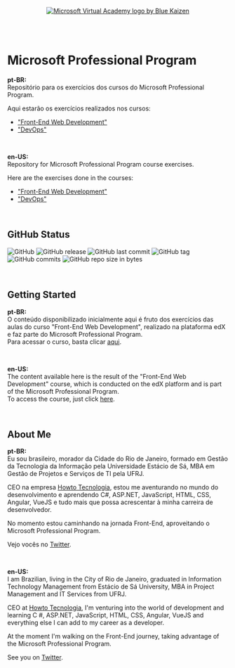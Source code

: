 <p align="center">
  <a href="https://academy.microsoft.com/en-us/professional-program/">
    <img src="http://www.bluekaizen.org/wp-content/uploads/2014/11/ms-certifica.jpg" alt="Microsoft Virtual Academy logo by Blue Kaizen">
  </a>
</p>

<br><br>

# Microsoft Professional Program
**pt-BR:**<br>
Repositório para os exercícios dos cursos do Microsoft Professional Program.

Aqui estarão os exercícios realizados nos cursos:
- ["Front-End Web Development"](https://academy.microsoft.com/en-us/tracks/front-end-development)
- ["DevOps"](https://academy.microsoft.com/en-us/tracks/devops)

<br>

**en-US:**<br>
Repository for Microsoft Professional Program course exercises.

Here are the exercises done in the courses:
- ["Front-End Web Development"](https://academy.microsoft.com/en-us/tracks/front-end-development)
- ["DevOps"](https://academy.microsoft.com/en-us/tracks/devops)

<br>

## GitHub Status

![GitHub](https://img.shields.io/github/license/sarmentof/Microsoft-Professional-Program.svg)
![GitHub release](https://img.shields.io/github/release/sarmentof/Microsoft-Professional-Program.svg)
![GitHub last commit](https://img.shields.io/github/last-commit/sarmentof/Microsoft-Professional-Program.svg)
![GitHub tag](https://img.shields.io/github/tag/sarmentof/Microsoft-Professional-Program.svg)
![GitHub commits](https://img.shields.io/github/commits-since/SubtitleEdit/sarmentof/aug-18.svg)
![GitHub repo size in bytes](https://img.shields.io/github/repo-size/sarmentof/Microsoft-Professional-Program.svg)

<br>

## Getting Started

**pt-BR:**<br>
O conteúdo disponibilizado inicialmente aqui é fruto dos exercícios das aulas do curso "Front-End Web Development", realizado na plataforma edX e faz parte do Microsoft Professional Program.<br>
Para acessar o curso, basta clicar [aqui](https://academy.microsoft.com/en-us/tracks/front-end-development).

<br>

**en-US:**<br>
The content available here is the result of the "Front-End Web Development" course, which is conducted on the edX platform and is part of the Microsoft Professional Program.<br>
To access the course, just click [here](https://academy.microsoft.com/en-us/tracks/front-end-development).

<br>

## About Me

**pt-BR:**<br>
Eu sou brasileiro, morador da Cidade do Rio de Janeiro, formado em Gestão da Tecnologia da Informação pela Universidade Estácio de Sá, MBA em Gestão de Projetos e Serviços de TI pela UFRJ.

CEO na empresa [Howto Tecnologia](https://www.howto.com.br), estou me aventurando no mundo do desenvolvimento e aprendendo C#, ASP.NET, JavaScript, HTML, CSS, Angular, VueJS e tudo mais que possa acrescentar à minha carreira de desenvolvedor.

No momento estou caminhando na jornada Front-End, aproveitando o Microsoft Professional Program.

Vejo vocês no [Twitter](https://twitter.com/fabianopzr).

<br>

**en-US:**<br>
I am Brazilian, living in the City of Rio de Janeiro, graduated in Information Technology Management from Estácio de Sá University, MBA in Project Management and IT Services from UFRJ.

CEO at [Howto Tecnologia](https://www.howto.com.br), I'm venturing into the world of development and learning C #, ASP.NET, JavaScript, HTML, CSS, Angular, VueJS and everything else I can add to my career as a developer.

At the moment I'm walking on the Front-End journey, taking advantage of the Microsoft Professional Program.

See you on [Twitter](https://twitter.com/fabianopzr).



